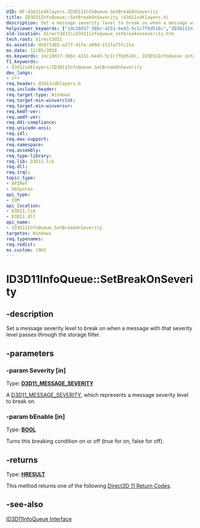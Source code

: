 ```yaml
---
UID: NF:d3d11sdklayers.ID3D11InfoQueue.SetBreakOnSeverity
title: ID3D11InfoQueue::SetBreakOnSeverity (d3d11sdklayers.h)
description: Set a message severity level to break on when a message with that severity level passes through the storage filter.helpviewer_keywords: ["1dc10d17-30bc-4151-6e43-5c1c7fbd518c","ID3D11InfoQueue interface [Direct3D 11]","SetBreakOnSeverity method","ID3D11InfoQueue.SetBreakOnSeverity","ID3D11InfoQueue::SetBreakOnSeverity","SetBreakOnSeverity","SetBreakOnSeverity method [Direct3D 11]","SetBreakOnSeverity method [Direct3D 11]","ID3D11InfoQueue interface","d3d11sdklayers/ID3D11InfoQueue::SetBreakOnSeverity","direct3d11.id3d11infoqueue_setbreakonseverity"]
old-location: direct3d11\id3d11infoqueue_setbreakonseverity.htm
tech.root: direct3d11
ms.assetid: de977ab5-a277-41fe-a99d-153fa75fc15a
ms.date: 12/05/2018
ms.keywords: 1dc10d17-30bc-4151-6e43-5c1c7fbd518c, ID3D11InfoQueue interface [Direct3D 11],SetBreakOnSeverity method, ID3D11InfoQueue.SetBreakOnSeverity, ID3D11InfoQueue::SetBreakOnSeverity, SetBreakOnSeverity, SetBreakOnSeverity method [Direct3D 11], SetBreakOnSeverity method [Direct3D 11],ID3D11InfoQueue interface, d3d11sdklayers/ID3D11InfoQueue::SetBreakOnSeverity, direct3d11.id3d11infoqueue_setbreakonseverity
f1_keywords:
- d3d11sdklayers/ID3D11InfoQueue.SetBreakOnSeverity
dev_langs:
- c++
req.header: d3d11sdklayers.h
req.include-header: 
req.target-type: Windows
req.target-min-winverclnt: 
req.target-min-winversvr: 
req.kmdf-ver: 
req.umdf-ver: 
req.ddi-compliance: 
req.unicode-ansi: 
req.idl: 
req.max-support: 
req.namespace: 
req.assembly: 
req.type-library: 
req.lib: D3D11.lib
req.dll: 
req.irql: 
topic_type:
- APIRef
- kbSyntax
api_type:
- COM
api_location:
- D3D11.lib
- D3D11.dll
api_name:
- ID3D11InfoQueue.SetBreakOnSeverity
targetos: Windows
req.typenames: 
req.redist: 
ms.custom: 19H1
---
```


# ID3D11InfoQueue::SetBreakOnSeverity


## -description


Set a message severity level to break on when a message with that severity level passes through the storage filter.


## -parameters




### -param Severity [in]

Type: <b><a href="https://docs.microsoft.com/windows/desktop/api/d3d11sdklayers/ne-d3d11sdklayers-d3d11_message_severity">D3D11_MESSAGE_SEVERITY</a></b>

A <a href="https://docs.microsoft.com/windows/desktop/api/d3d11sdklayers/ne-d3d11sdklayers-d3d11_message_severity">D3D11_MESSAGE_SEVERITY</a>, which represents a message severity level to break on.


### -param bEnable [in]

Type: <b><a href="https://docs.microsoft.com/windows/desktop/WinProg/windows-data-types">BOOL</a></b>

Turns this breaking condition on or off (true for on, false for off).


## -returns



Type: <b><a href="/windows/win32/com/structure-of-com-error-codes">HRESULT</a></b>

This method returns one of the following <a href="https://docs.microsoft.com/windows/desktop/direct3d11/d3d11-graphics-reference-returnvalues">Direct3D 11 Return Codes</a>.




## -see-also




<a href="https://docs.microsoft.com/windows/desktop/api/d3d11sdklayers/nn-d3d11sdklayers-id3d11infoqueue">ID3D11InfoQueue Interface</a>
 

 

